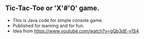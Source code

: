 ##  Tic-Tac-Toe or 'X'#'O' game.

- This is Java code for simple console game.
- Published for learning and for fun. 
- Idea from https://www.youtube.com/watch?v=gQb3dE-y1S4